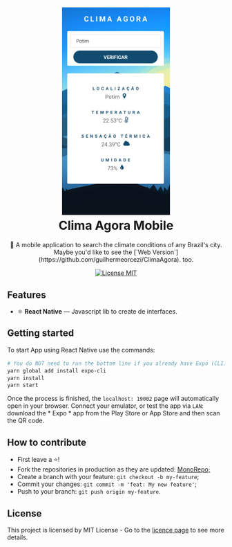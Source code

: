 <h1 align="center">
  <img src="./github_files/climaagora.png" alt="To Do List" width="250">
<br>
Clima Agora Mobile
</h1>

<p align="center"> 🚀 A mobile application to search the climate conditions of any Brazil's city. Maybe you'd like to see the [`Web Version`](https://github.com/guilhermeorcezi/ClimaAgora). too. </p>
<p align="center">
  <a href="https://opensource.org/licenses/MIT">
    <img src="https://img.shields.io/badge/License-MIT-blue.svg" alt="License MIT">
  </a>
</p>

## Features

- ⚛️ **React Native** — Javascript lib to create de interfaces.

## Getting started

To start App using React Native use the commands:
```bash
# You do NOT need to run the bottom line if you already have Expo (CLI) installed
yarn global add install expo-cli
yarn install
yarn start
```
Once the process is finished, the `localhost: 19002` page will automatically open in your browser. Connect your emulator, or test the app via `LAN`: download the * Expo * app from the Play Store or App Store and then scan the QR code.

## How to contribute
- First leave a ⭐!
- Fork the repositories in production as they are updated: <a href="https://github.com/guilhermeorcezi/todolist"> MonoRepo;</a>
- Create a branch with your feature: `git checkout -b my-feature`;
- Commit your changes: `git commit -m 'feat: My new feature'`;
- Push to your branch: `git push origin my-feature`.

## License

This project is licensed by MIT License - Go to the [licence page](https://opensource.org/licenses/MIT) to see more details.
